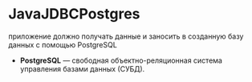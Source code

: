 # JavaJDBCPostgres

приложение должно получать данные и заносить в созданную базу данных с помощью PostgreSQL

- **PostgreSQL** — свободная объектно-реляционная система управления базами данных (СУБД).
